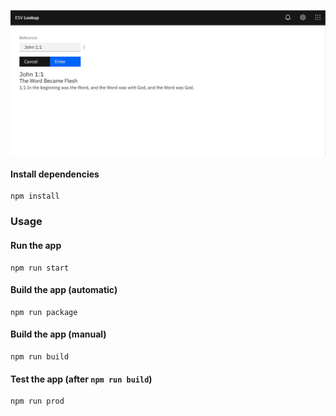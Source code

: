 <p align="center">
  <img src="./docs/images/esv-lookup-screenshot.jpg"  align="center">
</p>

#### Install dependencies

```
npm install
```

### Usage

#### Run the app

```
npm run start
```

#### Build the app (automatic)

```
npm run package
```

#### Build the app (manual)

```
npm run build
```

#### Test the app (after `npm run build`)
```
npm run prod
```
